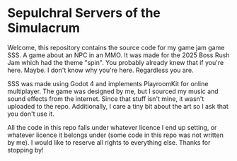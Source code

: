 # Sepulchral Servers of the Simulacrum
Welcome, this repository contains the source code for my game jam game SSS. A game about an NPC in an MMO. It was made for the 2025 Boss Rush Jam which had the theme "spin". You probably already knew that if you're here. Maybe. I don't know why you're here. Regardless you are. 

SSS was made using Godot 4 and implements PlayroomKit for online multiplayer. The game was designed by me, but I sourced my music and sound effects from the internet. Since that stuff isn't mine, it wasn't uploaded to the repo. Additionally, I care a tiny bit about the art so I ask that you don't use it. 

All the code in this repo falls under whatever licence I end up setting, or whatever licence it belongs under (some code in this repo was not written by me). I would like to reserve all rights to everything else. Thanks for stopping by!
